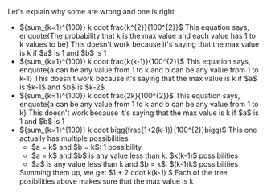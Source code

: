 Let's explain why some are wrong and one is right

<ul>
<li> ${sum_{k=1}^{100}} k cdot frac{k^{2}}{100^{2}}$ 
This equation says, enquote{The probability that k is the max value and each value has 1 to k values to be} 
This doesn't work because it's saying that the max value is k if $a$ is 1 and $b$ is 1
<li> ${sum_{k=1}^{100}} k cdot frac{k(k-1)}{100^{2}}$
This equation says, enquote{a can be any value from 1 to k and b can be any value from 1 to k-1} 
This doesn't work because it's saying that the max value is k if $a$ is $k-1$ and $b$ is $k-2$
<li> ${sum_{k=1}^{100}} k cdot frac{2k}{100^{2}}$ 
This equation says, enquote{a can be any value from 1 to k and b can be any value from 1 to k} 
This doesn't work because it's saying that the max value is k if $a$ is 1 and $b$ is 1
<li> ${sum_{k=1}^{100}} k cdot bigg(frac{1+2(k-1)}{100^{2}}bigg)$ 
This one actually has multiple possibilities
<ul>
<li> $a = k$ and $b = k$: 1 possibility
<li> $a = k$ and $b$ is any value less than k: $k(k-1)$ possibilities
<li> $a$ is any value less than k and $b = k$: $(k-1)k$ possibilities
</ul>
Summing them up, we get $1 + 2 cdot k(k-1) $ 
Each of the tree posibilities above makes sure that the max value is k
</ul>
